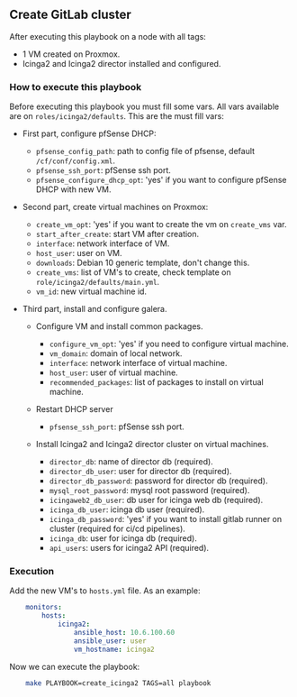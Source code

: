 ## Create GitLab cluster
After executing this playbook on a node with all tags:

* 1 VM created on Proxmox.
* Icinga2 and Icinga2 director installed and configured.

### How to execute this playbook

Before executing this playbook you must fill some vars. All vars available are on `roles/icinga2/defaults`. This are the must fill vars:

* First part, configure pfSense DHCP:
  - `pfsense_config_path`: path to config file of pfsense, default `/cf/conf/config.xml`.
  - `pfsense_ssh_port`: pfSense ssh port.
  - `pfsense_configure_dhcp_opt`: 'yes' if you want to configure pfSense DHCP with new VM.
  
* Second part, create virtual machines on Proxmox:
  - `create_vm_opt`: 'yes' if you want to create the vm on `create_vms` var.
  - `start_after_create`: start VM after creation.
  - `interface`: network interface of VM.
  - `host_user`: user on VM.
  - `downloads`: Debian 10 generic template, don't change this.
  - `create_vms`: list of VM's to create, check template on `role/icinga2/defaults/main.yml`.
  - `vm_id`: new virtual machine id.

* Third part, install and configure galera.
  * Configure VM and install common packages.
    -  `configure_vm_opt`: 'yes' if you need to configure virtual machine.
    -  `vm_domain`: domain of local network.
    -  `interface`: network interface of virtual machine.
    -  `host_user`: user of virtual machine.
    -  `recommended_packages`: list of packages to install on virtual machine.
  
  * Restart DHCP server
    - `pfsense_ssh_port`: pfSense ssh port.

  * Install Icinga2 and Icinga2 director cluster on virtual machines.
    - `director_db`: name of director db (required).
    - `director_db_user`: user for director db (required).
    - `director_db_password`: password for director db (required).
    - `mysql_root_password`: mysql root password (required).
    - `icingaweb2_db_user`: db user for icinga web db (required).
    - `icinga_db_user`: icinga db user (required).
    - `icinga_db_password`: 'yes' if you want to install gitlab runner on cluster (required for ci/cd pipelines).
    - `icinga_db`: user for icinga db (required).
    - `api_users`: users for icinga2 API (required).

### Execution

Add the new VM's to `hosts.yml` file. As an example:

```yml
    monitors:
        hosts:
            icinga2:
                ansible_host: 10.6.100.60
                ansible_user: user
                vm_hostname: icinga2
```

Now we can execute the playbook:

```bash
    make PLAYBOOK=create_icinga2 TAGS=all playbook
```